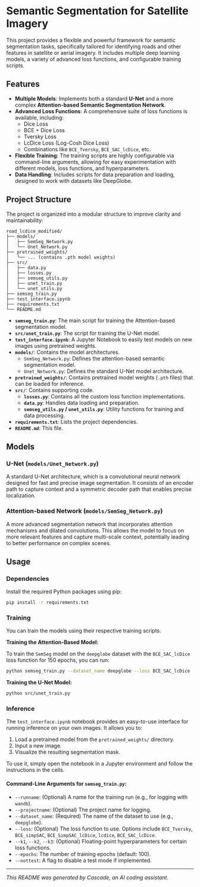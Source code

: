 # Semantic Segmentation for Satellite Imagery

This project provides a flexible and powerful framework for semantic segmentation tasks, specifically tailored for identifying roads and other features in satellite or aerial imagery. It includes multiple deep learning models, a variety of advanced loss functions, and configurable training scripts.

## Features

- **Multiple Models**: Implements both a standard **U-Net** and a more complex **Attention-based Semantic Segmentation Network**.
- **Advanced Loss Functions**: A comprehensive suite of loss functions is available, including:
  - Dice Loss
  - BCE + Dice Loss
  - Tversky Loss
  - LcDice Loss (Log-Cosh Dice Loss)
  - Combinations like `BCE_Tversky`, `BCE_SAC_lcDice`, etc.
- **Flexible Training**: The training scripts are highly configurable via command-line arguments, allowing for easy experimentation with different models, loss functions, and hyperparameters.
- **Data Handling**: Includes scripts for data preparation and loading, designed to work with datasets like DeepGlobe.

## Project Structure

The project is organized into a modular structure to improve clarity and maintainability:

```
road_lcdice_modified/
├── models/
│   ├── SemSeg_Network.py
│   └── Unet_Network.py
├── pretrained_weights/
│   └── ... (contains .pth model weights)
├── src/
│   ├── data.py
│   ├── losses.py
│   ├── semseg_utils.py
│   ├── unet_train.py
│   └── unet_utils.py
├── semseg_train.py
├── test_interface.ipynb
├── requirements.txt
└── README.md
```

- **`semseg_train.py`**: The main script for training the Attention-based segmentation model.
- **`src/unet_train.py`**: The script for training the U-Net model.
- **`test_interface.ipynb`**: A Jupyter Notebook to easily test models on new images using pretrained weights.
- **`models/`**: Contains the model architectures.
  - `SemSeg_Network.py`: Defines the attention-based semantic segmentation model.
  - `Unet_Network.py`: Defines the standard U-Net model architecture.
- **`pretrained_weights/`**: Contains pretrained model weights (`.pth` files) that can be loaded for inference.
- **`src/`**: Contains supporting code.
  - **`losses.py`**: Contains all the custom loss function implementations.
  - **`data.py`**: Handles data loading and preparation.
  - **`semseg_utils.py` / `unet_utils.py`**: Utility functions for training and data processing.
- **`requirements.txt`**: Lists the project dependencies.
- **`README.md`**: This file.

## Models

### U-Net (`models/Unet_Network.py`)

A standard U-Net architecture, which is a convolutional neural network designed for fast and precise image segmentation. It consists of an encoder path to capture context and a symmetric decoder path that enables precise localization.

### Attention-based Network (`models/SemSeg_Network.py`)

A more advanced segmentation network that incorporates attention mechanisms and dilated convolutions. This allows the model to focus on more relevant features and capture multi-scale context, potentially leading to better performance on complex scenes.

## Usage

### Dependencies

Install the required Python packages using pip:

```bash
pip install -r requirements.txt
```

### Training

You can train the models using their respective training scripts.

**Training the Attention-Based Model:**

To train the `SemSeg` model on the `deepglobe` dataset with the `BCE_SAC_lcDice` loss function for 150 epochs, you can run:

```bash
python semseg_train.py --dataset_name deepglobe --loss BCE_SAC_lcDice --epochs 150 --k1 0.7 --k2 0.3 --k3 0.5
```

**Training the U-Net Model:**

```bash
python src/unet_train.py
```

### Inference

The `test_interface.ipynb` notebook provides an easy-to-use interface for running inference on your own images. It allows you to:

1.  Load a pretrained model from the `pretrained_weights/` directory.
2.  Input a new image.
3.  Visualize the resulting segmentation mask.

To use it, simply open the notebook in a Jupyter environment and follow the instructions in the cells.

#### Command-Line Arguments for `semseg_train.py`:

- `--runname`: (Optional) A name for the training run (e.g., for logging with `wandb`).
- `--projectname`: (Optional) The project name for logging.
- `--dataset_name`: (Required) The name of the dataset to use (e.g., `deepglobe`).
- `--loss`: (Optional) The loss function to use. Options include `BCE_Tversky`, `BCE_simpSAC`, `BCE_SimpSAC_lcDice`, `lcdice`, `BCE_SAC_lcDice`.
- `--k1`, `--k2`, `--k3`: (Optional) Floating-point hyperparameters for certain loss functions.
- `--epochs`: The number of training epochs (default: 100).
- `--nottest`: A flag to disable a test mode if implemented.

---
*This README was generated by Cascade, an AI coding assistant.*
